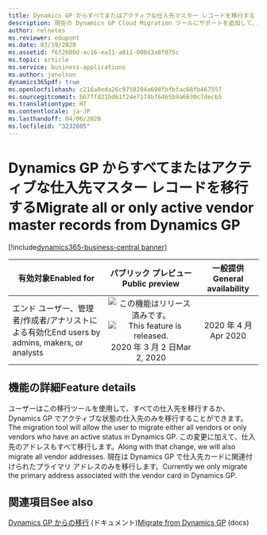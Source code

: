 ```yaml
---
title: Dynamics GP からすべてまたはアクティブな仕入先マスター レコードを移行する
description: 現在の Dynamics GP Cloud Migration ツールにサポートを追加して、ユーザーがすべてまたはアクティブな仕入先マスター レコードを移行する必要があるかどうかを指定して追加のアドレスを移行できるようにします。
author: relnotes
ms.reviewer: edupont
ms.date: 03/19/2020
ms.assetid: f6f2600d-ac16-ea11-a811-000d3a8f075c
ms.topic: article
ms.service: business-applications
ms.author: jenolson
dynamics365pdf: true
ms.openlocfilehash: c216a8eda26c9750204a698fbfbfac68fb467557
ms.sourcegitcommit: bb7ffd21bd61f24e7174b76465b9a6630c7decb5
ms.translationtype: HT
ms.contentlocale: ja-JP
ms.lasthandoff: 04/06/2020
ms.locfileid: "3232805"
---
```

# <a name="migrate-all-or-only-active-vendor-master-records-from-dynamics-gp"></a><span data-ttu-id="49033-103">Dynamics GP からすべてまたはアクティブな仕入先マスター レコードを移行する</span><span class="sxs-lookup"><span data-stu-id="49033-103">Migrate all or only active vendor master records from Dynamics GP</span></span>
[!include[dynamics365-business-central banner](../includes/dynamics365-business-central.md)]

| <span data-ttu-id="49033-104">有効対象</span><span class="sxs-lookup"><span data-stu-id="49033-104">Enabled for</span></span>    |  <span data-ttu-id="49033-105">パブリック プレビュー</span><span class="sxs-lookup"><span data-stu-id="49033-105">Public preview</span></span> | <span data-ttu-id="49033-106">一般提供</span><span class="sxs-lookup"><span data-stu-id="49033-106">General availability</span></span> | 
| ---------- | :----------: |:----------: |
|<span data-ttu-id="49033-107">エンド ユーザー、管理者/作成者/アナリストによる有効化</span><span class="sxs-lookup"><span data-stu-id="49033-107">End users by admins, makers, or analysts</span></span>|<span data-ttu-id="49033-108">![この機能はリリース済みです。](/dynamics365-release-plan/media/green-checkmark.png "この機能はリリース済みです。")</span><span class="sxs-lookup"><span data-stu-id="49033-108">![This feature is released.](/dynamics365-release-plan/media/green-checkmark.png "This feature is released.")</span></span> <span data-ttu-id="49033-109">2020 年 3 月 2 日</span><span class="sxs-lookup"><span data-stu-id="49033-109">Mar 2, 2020</span></span>| <span data-ttu-id="49033-110">2020 年 4 月</span><span class="sxs-lookup"><span data-stu-id="49033-110">Apr 2020</span></span>|






## <a name="feature-details"></a><span data-ttu-id="49033-111">機能の詳細</span><span class="sxs-lookup"><span data-stu-id="49033-111">Feature details</span></span>
<!--feature detail start -->
<span data-ttu-id="49033-112">ユーザーはこの移行ツールを使用して、すべての仕入先を移行するか、Dynamics GP でアクティブな状態の仕入先のみを移行することができます。</span><span class="sxs-lookup"><span data-stu-id="49033-112">The migration tool will allow the user to migrate either all vendors or only vendors who have an active status in Dynamics GP.</span></span> <span data-ttu-id="49033-113">この変更に加えて、仕入先のアドレスもすべて移行します。</span><span class="sxs-lookup"><span data-stu-id="49033-113">Along with that change, we will also migrate all vendor addresses.</span></span> <span data-ttu-id="49033-114">現在は Dynamics GP で仕入先カードに関連付けられたプライマリ アドレスのみを移行します。</span><span class="sxs-lookup"><span data-stu-id="49033-114">Currently we only migrate the primary address associated with the vendor card in Dynamics GP.</span></span>
<!--feature detail end -->










## <a name="see-also"></a><span data-ttu-id="49033-115">関連項目</span><span class="sxs-lookup"><span data-stu-id="49033-115">See also</span></span>


<!--docs start-->
<span data-ttu-id="49033-116">[Dynamics GP からの移行](https://docs.microsoft.com/dynamics365/business-central/dev-itpro/administration/migrate-dynamics-gp) (ドキュメント)</span><span class="sxs-lookup"><span data-stu-id="49033-116">[Migrate from Dynamics GP](https://docs.microsoft.com/dynamics365/business-central/dev-itpro/administration/migrate-dynamics-gp) (docs)</span></span>
<!--docs end-->

